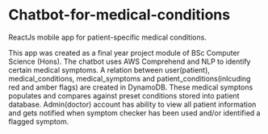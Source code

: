 # Chatbot-for-medical-conditions
ReactJs mobile app for patient-specific medical conditions. 

This app was created as a final year project module of BSc Computer Science (Hons). 
The chatbot uses AWS Comprehend and NLP to identify certain medical symptoms. 
A relation between user(patient), medical_conditions, medical_symptoms and patient_conditions(inlcuding red and amber flags) are created in DynamoDB.
These medical symptons populates and compares against preset conditions stored into patient database.
Admin(doctor) account has ability to view all patient information and gets notified when symptom checker has been used and/or identified a flagged symptom.
